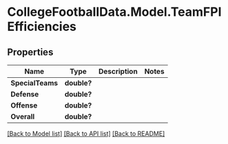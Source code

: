 # CollegeFootballData.Model.TeamFPIEfficiencies

## Properties

Name | Type | Description | Notes
------------ | ------------- | ------------- | -------------
**SpecialTeams** | **double?** |  | 
**Defense** | **double?** |  | 
**Offense** | **double?** |  | 
**Overall** | **double?** |  | 

[[Back to Model list]](../README.md#documentation-for-models) [[Back to API list]](../README.md#documentation-for-api-endpoints) [[Back to README]](../README.md)

